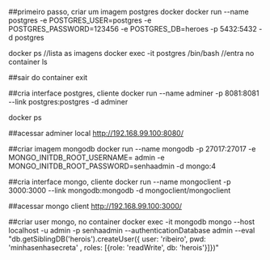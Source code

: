 ##primeiro passo, criar um imagem postgres docker
docker run --name postgres -e POSTGRES_USER=postgres -e POSTGRES_PASSWORD=123456 -e POSTGRES_DB=heroes -p 5432:5432 -d postgres

docker ps //lista as imagens 
docker exec -it postgres /bin/bash //entra no container
ls 

##sair do container 
exit

##cria interface postgres, cliente 
docker run --name adminer -p 8081:8081 --link postgres:postgres -d adminer

docker ps

##acessar adminer local
http://192.168.99.100:8080/


##criar imagem mongodb
docker run --name mongodb -p 27017:27017  -e MONGO_INITDB_ROOT_USERNAME= admin -e MONGO_INITDB_ROOT_PASSWORD=senhaadmin -d  mongo:4

##cria interface mongo, cliente
docker run --name mongoclient -p 3000:3000 --link mongodb:mongodb -d mongoclient/mongoclient

##acessar mongo client
http://192.168.99.100:3000/

##criar user mongo, no container
docker exec -it mongodb mongo --host localhost  -u admin -p senhaadmin --authenticationDatabase admin --eval "db.getSiblingDB('herois').createUser({ user: 'ribeiro', pwd: 'minhasenhasecreta' , roles: [{role: 'readWrite', db: 'herois'}]})"

